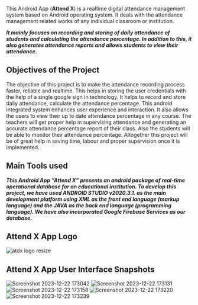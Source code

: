 This Android App (**Attend X**) is a realtime digital attendance management system based on Android operating system. It deals with the attendance management related works of any individual classroom or institution.

***It mainly focuses on recording and storing of daily attendance of students and calculating the attendance percentage. In addition to this, it also generates attendance reports and allows students to view their attendance.***

## Objectives of the Project

The objective of this project is to make the attendance 
recording process faster, reliable and realtime. 
This helps in storing the user credentials with the help of 
a single google sign in technology. It helps to record 
and store daily attendance, calculate the attendance 
percentage. This android integrated system enhances 
user experience and interaction. It also allows the users 
to view their up to date attendance percentage in any 
course. The teachers will get proper help in supervising 
attendance and generating an accurate attendance 
percentage report of their class. Also the students will 
be able to monitor their attendance percentage. 
Altogether this project will be of great help in saving 
time, labour and proper supervision once it is 
implemented. 

## Main Tools used

***This Android App “Attend X” presents an android package of real-time 
operational database for an educational institution. To develop this 
project, we have used **ANDROID STUDIO v2020.3.1.** as the main 
development platform using **XML** as the front end language (markup 
language) and the **JAVA** as the back end language (programming 
language). We have also incorporated Google Firebase Services as our 
database.***



## Attend X App Logo


![atdx logo resize](https://github.com/gigakad8811/AttendX/assets/120395102/3b179bda-4bc6-486c-961a-c7e0d7d2896a)





## Attend X App User Interface Snapshots


![Screenshot 2023-12-22 173042](https://github.com/gigakad8811/AttendX/assets/120395102/e82a011d-f8b3-478e-9fed-ddb0f82a7295)
![Screenshot 2023-12-22 173131](https://github.com/gigakad8811/AttendX/assets/120395102/05ea0e1f-6a4f-446a-bd12-cc72e533af42)
![Screenshot 2023-12-22 173158](https://github.com/gigakad8811/AttendX/assets/120395102/f75c1d72-c321-4164-b504-08003bceab3a)
![Screenshot 2023-12-22 173220](https://github.com/gigakad8811/AttendX/assets/120395102/652f20d6-d944-4234-92e0-a9466fa8aaf6)
![Screenshot 2023-12-22 173239](https://github.com/gigakad8811/AttendX/assets/120395102/36c229b9-6bab-4078-9ad5-5035b6efc231)



